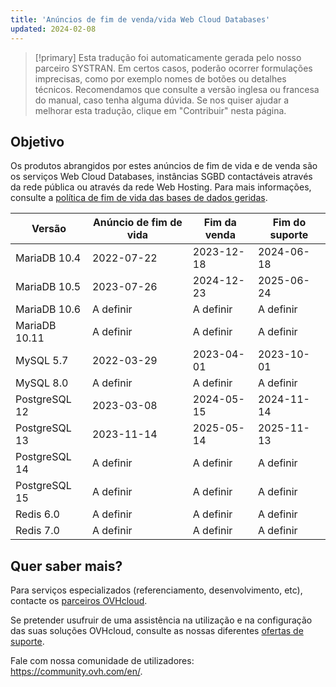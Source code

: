 ```yaml
---
title: 'Anúncios de fim de venda/vida Web Cloud Databases'
updated: 2024-02-08
---
```


> [!primary]
> Esta tradução foi automaticamente gerada pelo nosso parceiro SYSTRAN. Em certos casos, poderão ocorrer formulações imprecisas, como por exemplo nomes de botões ou detalhes técnicos. Recomendamos que consulte a versão inglesa ou francesa do manual, caso tenha alguma dúvida. Se nos quiser ajudar a melhorar esta tradução, clique em "Contribuir" nesta página.
>

## Objetivo

Os produtos abrangidos por estes anúncios de fim de vida e de venda são os serviços Web Cloud Databases, instâncias SGBD contactáveis através da rede pública ou através da rede Web Hosting.
Para mais informações, consulte a [política de fim de vida das bases de dados geridas](eol-policy1.).

|Versão|Anúncio de fim de vida|Fim da venda|Fim do suporte|
|---|---|---|---|
|MariaDB 10.4|2022-07-22|2023-12-18|2024-06-18|
|MariaDB 10.5|2023-07-26|2024-12-23|2025-06-24|
|MariaDB 10.6|A definir|A definir|A definir|
|MariaDB 10.11|A definir|A definir|A definir|
|MySQL 5.7|2022-03-29|2023-04-01|2023-10-01|
|MySQL 8.0|A definir|A definir|A definir|
|PostgreSQL 12|2023-03-08|2024-05-15|2024-11-14|
|PostgreSQL 13|2023-11-14|2025-05-14|2025-11-13|
|PostgreSQL 14|A definir|A definir|A definir|
|PostgreSQL 15|A definir|A definir|A definir|
|Redis 6.0|A definir|A definir|A definir|
|Redis 7.0|A definir|A definir|A definir|

## Quer saber mais?

Para serviços especializados (referenciamento, desenvolvimento, etc), contacte os [parceiros OVHcloud](partner.).

Se pretender usufruir de uma assistência na utilização e na configuração das suas soluções OVHcloud, consulte as nossas diferentes [ofertas de suporte](support.).

Fale com nossa comunidade de utilizadores: <https://community.ovh.com/en/>.  
